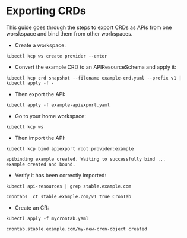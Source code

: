 # Exporting CRDs

This guide goes through the steps to export CRDs as APIs from one worskspace
and bind them from other workspaces.

- Create a workspace:

```shell
kubectl kcp ws create provider --enter
```

- Convert the example CRD to an APIResourceSchema and apply it:

```shell
kubectl kcp crd snapshot --filename example-crd.yaml --prefix v1 | kubectl apply -f -
```

- Then export the API:

```shell
kubectl apply -f example-apiexport.yaml
```

- Go to your home workspace:
  
```shell
kubectl kcp ws
```

- Then import the API:

```shell
kubectl kcp bind apiexport root:provider:example
```

```shell
apibinding example created. Waiting to successfully bind ...
example created and bound.
```

- Verify it has been correctly imported:

```shell
kubectl api-resources | grep stable.example.com
```

```shell
crontabs  ct stable.example.com/v1 true CronTab
```

- Create an CR:

```shell
kubectl apply -f mycrontab.yaml
```

```shell
crontab.stable.example.com/my-new-cron-object created
```


